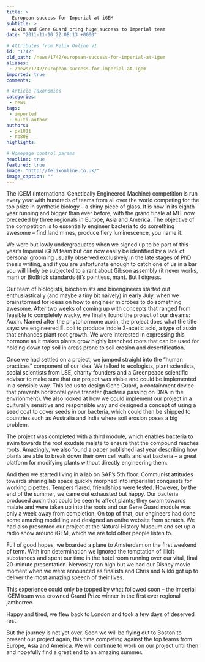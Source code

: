 ```yaml
---
title: >
  European success for Imperial at iGEM
subtitle: >
  AuxIn and Gene Guard bring huge success to Imperial team
date: "2011-11-10 22:08:13 +0000"

# Attributes from Felix Online V1
id: "1742"
old_path: /news/1742/european-success-for-imperial-at-igem
aliases:
 - /news/1742/european-success-for-imperial-at-igem
imported: true
comments:

# Article Taxonomies
categories:
 - news
tags:
 - imported
 - multi-author
authors:
 - pk1811
 - rb808
highlights:

# Homepage control params
headline: true
featured: true
image: "http://felixonline.co.uk/"
image_caption: ""
---
```


The iGEM (international Genetically Engineered Machine) competition is run every year with hundreds of teams from all over the world competing for the top prize in synthetic biology – a shiny piece of glass. It is now in its eighth year running and bigger than ever before, with the grand finale at MIT now preceded by three regionals in Europe, Asia and America. The objective of the competition is to essentially engineer bacteria to do something awesome – find land mines, produce fiery luminescence, you name it.

We were but lowly undergraduates when we signed up to be part of this year’s Imperial iGEM team but can now easily be identified by a lack of personal grooming usually observed exclusively in the late stages of PhD thesis writing, and if you are unfortunate enough to catch one of us in a bar you will likely be subjected to a rant about Gibson assembly (it never works, man) or BioBrick standards (it’s pointless, man). But I digress.

Our team of biologists, biochemists and bioengineers started out enthusiastically (and maybe a tiny bit naively) in early July, when we brainstormed for ideas on how to engineer microbes to do something awesome. After two weeks of coming up with concepts that ranged from feasible to completely wacky, we finally found the project of our dreams: AuxIn. Named after the phytohormone auxin, the project does what the title says: we engineered E. coli to produce indole 3-acetic acid, a type of auxin that enhances plant root growth. We were interested in expressing this hormone as it makes plants grow highly branched roots that can be used for holding down top soil in areas prone to soil erosion and desertification.

Once we had settled on a project, we jumped straight into the “human practices” component of our idea. We talked to ecologists, plant scientists, social scientists from LSE, charity founders and a Greenpeace scientific advisor to make sure that our project was viable and could be implemented in a sensible way. This led us to design Gene Guard, a containment device that prevents horizontal gene transfer (bacteria passing on DNA in the envrionment). We also looked at how we could implement our project in a culturally sensitive and responsible way and designed a concept of using a seed coat to cover seeds in our bacteria, which could then be shipped to countries such as Australia and India where soil erosion poses a big problem.

The project was completed with a third module, which enables bacteria to swim towards the root exudate malate to ensure that the compound reaches roots. Amazingly, we also found a paper published last year describing how plants are able to break down their own cell walls and eat bacteria – a great platform for modifying plants without directly engineering them.

And then we started living in a lab on SAF’s 5th floor. Communist attitudes towards sharing lab space quickly morphed into imperialist conquests for working pipettes. Tempers flared, friendships were tested. However, by the end of the summer, we came out exhausted but happy. Our bacteria produced auxin that could be seen to affect plants; they swam towards malate and were taken up into the roots and our Gene Guard module was only a week away from completion. On top of that, our engineers had done some amazing modelling and designed an entire website from scratch. We had also presented our project at the Natural History Museum and set up a radio show around iGEM, which we are told other people listen to.

Full of good hopes, we boarded a plane to Amsterdam on the first weekend of term. With iron determination we ignored the temptation of illicit substances and spent our time in the hotel room running over our vital, final 20-minute presentation. Nervosity ran high but we had our Disney movie moment when we were announced as finalists and Chris and Nikki got up to deliver the most amazing speech of their lives.

This experience could only be topped by what followed soon – the Imperial iGEM team was crowned Grand Prize winner in the first ever regional jamborree.

Happy and tired, we flew back to London and took a few days of deserved rest.

But the journey is not yet over. Soon we will be flying out to Boston to present our project again, this time competing against the top teams from Europe, Asia and America. We will continue to work on our project until then and hopefully find a great end to an amazing summer.
